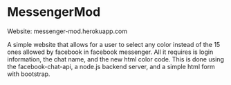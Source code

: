 # MessengerMod
Website: messenger-mod.herokuapp.com

A simple website that allows for a user to select any color instead of the 15 ones allowed by facebook in facebook messenger. All it requires is login information, the chat name, and the new html color code. This is done using the facebook-chat-api, a node.js backend server, and a simple html form with bootstrap.
